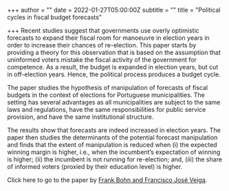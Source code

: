 +++
author = ""
date = 2022-01-27T05:00:00Z
subtitle = ""
title = "Political cycles in fiscal budget forecasts"

+++
Recent studies suggest that governments use overly optimistic forecasts to expand their fiscal room for manoeuvre in election years in order to increase their chances of re-election. This paper starts by providing a theory for this observation that is based on the assumption that uninformed voters mistake the fiscal activity of the government for competence. As a result, the budget is expanded in election years, but cut in off-election years. Hence, the political process produces a budget cycle.

The paper studies the hypothesis of manipulation of forecasts of fiscal budgets in the context of elections for Portuguese municipalities. The setting has several advantages as all municipalities are subject to the same laws and regulations, have the same responsibilities for public service provision, and have the same institutional structure.

The results show that forecasts are indeed increased in election years. The paper then studies the determinants of the potential forecast manipulation and finds that the extent of manipulation is reduced when (i) the expected winning margin is higher, i.e., when the incumbent’s expectation of winning is higher; (ii) the incumbent is not running for re-election; and, (iii) the share of informed voters (proxied by their education level) is higher.

Click here to go to the paper by [Frank Bohn and Francisco José Veiga](https://www.sciencedirect.com/science/article/pii/S0176268020300823).